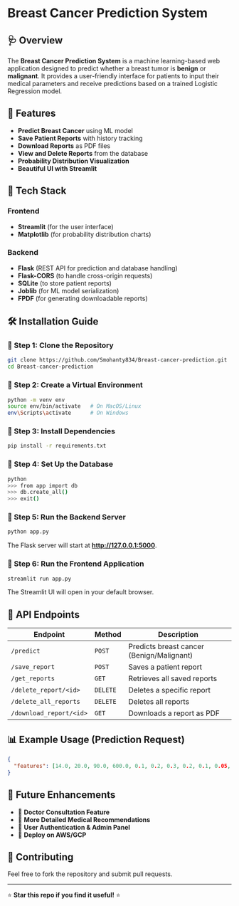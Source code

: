 # Breast Cancer Prediction System

## 🩺 Overview
The **Breast Cancer Prediction System** is a machine learning-based web application designed to predict whether a breast tumor is **benign** or **malignant**. It provides a user-friendly interface for patients to input their medical parameters and receive predictions based on a trained Logistic Regression model.

## 📌 Features
- **Predict Breast Cancer** using ML model
- **Save Patient Reports** with history tracking
- **Download Reports** as PDF files
- **View and Delete Reports** from the database
- **Probability Distribution Visualization**
- **Beautiful UI with Streamlit**

## 🚀 Tech Stack
### Frontend
- **Streamlit** (for the user interface)
- **Matplotlib** (for probability distribution charts)

### Backend
- **Flask** (REST API for prediction and database handling)
- **Flask-CORS** (to handle cross-origin requests)
- **SQLite** (to store patient reports)
- **Joblib** (for ML model serialization)
- **FPDF** (for generating downloadable reports)

## 🛠️ Installation Guide

### 🔹 Step 1: Clone the Repository
```bash
git clone https://github.com/Smohanty834/Breast-cancer-prediction.git
cd Breast-cancer-prediction
```

### 🔹 Step 2: Create a Virtual Environment
```bash
python -m venv env
source env/bin/activate   # On MacOS/Linux
env\Scripts\activate      # On Windows
```

### 🔹 Step 3: Install Dependencies
```bash
pip install -r requirements.txt
```

### 🔹 Step 4: Set Up the Database
```bash
python
>>> from app import db
>>> db.create_all()
>>> exit()
```

### 🔹 Step 5: Run the Backend Server
```bash
python app.py
```
The Flask server will start at **http://127.0.0.1:5000**.

### 🔹 Step 6: Run the Frontend Application
```bash
streamlit run app.py
```

The Streamlit UI will open in your default browser.

## 🎯 API Endpoints
| Endpoint | Method | Description |
|----------|--------|-------------|
| `/predict` | `POST` | Predicts breast cancer (Benign/Malignant) |
| `/save_report` | `POST` | Saves a patient report |
| `/get_reports` | `GET` | Retrieves all saved reports |
| `/delete_report/<id>` | `DELETE` | Deletes a specific report |
| `/delete_all_reports` | `DELETE` | Deletes all reports |
| `/download_report/<id>` | `GET` | Downloads a report as PDF |

## 📊 Example Usage (Prediction Request)
```json
{
  "features": [14.0, 20.0, 90.0, 600.0, 0.1, 0.2, 0.3, 0.2, 0.1, 0.05, ...]
}
```

## 📄 Future Enhancements
- 🔹 **Doctor Consultation Feature**
- 🔹 **More Detailed Medical Recommendations**
- 🔹 **User Authentication & Admin Panel**
- 🔹 **Deploy on AWS/GCP**

## 🤝 Contributing
Feel free to fork the repository and submit pull requests.

---
⭐ **Star this repo if you find it useful!** ⭐

